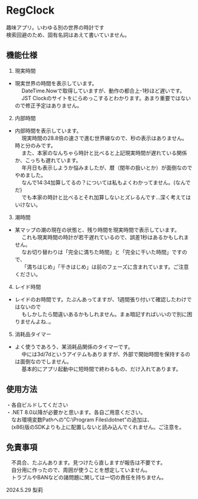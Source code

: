 # RegClock
趣味アプリ。いわゆる別の世界の時計です  
検索回避のため、固有名詞はあえて書いていません。  
  
## 機能仕様
1. 現実時間
 - 現実世界の時間を表示しています。  
　 DateTime.Nowで取得していますが、動作の都合上-1秒ほど遅いです。  
　 JST Clockのサイトをにらめっこするとわかります。あまり重要ではないので修正予定はありません。  
2. 内部時間
 - 内部時間を表示しています。  
　 現実時間の28.8倍の速さで進む世界線なので、秒の表示はありません。時と分のみです。  
　 また、本家のなんちゃら時計と比べると上記現実時間が遅れている関係か、こっちも遅れています。  
　 年月日も表示しようか悩みましたが、暦（閏年の扱いとか）が面倒なのでやめました。  
　 なんで14:34加算してるの？については私もよくわかってません。(なんでだ)  
　 でも本家の時計と比べるとそれ加算しないとズレるんです...深く考えてはいけない。  
  
3. 潮時間
 - 某マップの潮の現在の状態と、残り時間を現実時間で表示しています。  
　 これも現実時間の時計が若干遅れているので、誤差1秒はあるかもしれません。  
　 なお切り替わりは「完全に満ちた時間」と「完全に干いた時間」ですので、  
　 「満ちはじめ」「干きはじめ」は前のフェーズに含まれています。ご注意ください。  
4. レイド時間
 - レイドのお時間です。たぶんあってますが、1週間張り付いて確認したわけではないので  
　 もしかしたら間違いあるかもしれません。まぁ暗記すればいいので別に困りませんよね‥。  
5. 消耗品タイマー
 - よく使うであろう、某消耗品関係のタイマーです。  
　 中には3d/7dというアイテムもありますが、外部で開始時間を保持するのは面倒なのでしません。  
　 基本的にアプリ起動中に短時間で終わるもの、だけ入れてあります。  
  
## 使用方法
・各自ビルドしてください  
・.NET 8.0以降が必要かと思います。各自ご用意ください。  
　なお環境変数Pathへの"C:\Program Files\dotnet"の追加は、  
　(x86)版のSDKよりも上に配置しないと読み込んでくれません。ご注意を。  
  
## 免責事項
　不具合、たぶんあります。見つけたら直しますが報告は不要です。  
　自分用に作ったので、周囲が使うことを想定していません。  
　トラブルやBANなどの諸問題に関しては一切の責任を持ちません。  
  
2024.5.29 梨莉  
  
